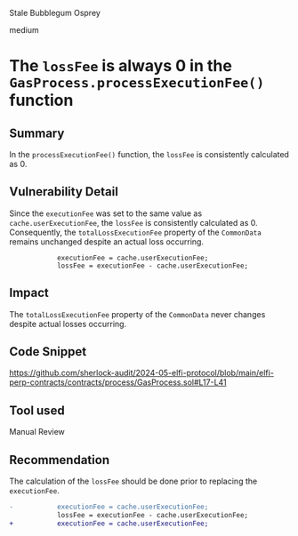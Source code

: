 Stale Bubblegum Osprey

medium

# The `lossFee` is always 0 in the `GasProcess.processExecutionFee()` function

## Summary

In the `processExecutionFee()` function, the `lossFee` is consistently calculated as 0.

## Vulnerability Detail

Since the `executionFee` was set to the same value as `cache.userExecutionFee`, the `lossFee` is consistently calculated as 0. Consequently, the `totalLossExecutionFee` property of the `CommonData` remains unchanged despite an actual loss occurring.

```solidity
            executionFee = cache.userExecutionFee;
            lossFee = executionFee - cache.userExecutionFee;
```

## Impact

The `totalLossExecutionFee` property of the `CommonData` never changes despite actual losses occurring.

## Code Snippet

https://github.com/sherlock-audit/2024-05-elfi-protocol/blob/main/elfi-perp-contracts/contracts/process/GasProcess.sol#L17-L41

## Tool used

Manual Review

## Recommendation

The calculation of the `lossFee` should be done prior to replacing the `executionFee`.

```diff
-           executionFee = cache.userExecutionFee;
            lossFee = executionFee - cache.userExecutionFee;
+           executionFee = cache.userExecutionFee;
```